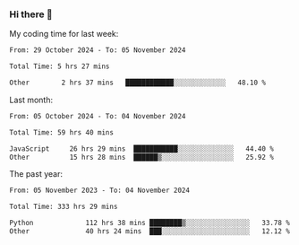 ### Hi there 👋

My coding time for last week:

<!--START_SECTION:week-->

```txt
From: 29 October 2024 - To: 05 November 2024

Total Time: 5 hrs 27 mins

Other        2 hrs 37 mins   ████████████░░░░░░░░░░░░░   48.10 %
```

<!--END_SECTION:week-->

Last month:

<!--START_SECTION:month-->

```txt
From: 05 October 2024 - To: 04 November 2024

Total Time: 59 hrs 40 mins

JavaScript     26 hrs 29 mins  ███████████░░░░░░░░░░░░░░   44.40 %
Other          15 hrs 28 mins  ██████▒░░░░░░░░░░░░░░░░░░   25.92 %
```

<!--END_SECTION:month-->

The past year:

<!--START_SECTION:year-->

```txt
From: 05 November 2023 - To: 04 November 2024

Total Time: 333 hrs 29 mins

Python             112 hrs 38 mins ████████▒░░░░░░░░░░░░░░░░   33.78 %
Other              40 hrs 24 mins  ███░░░░░░░░░░░░░░░░░░░░░░   12.12 %
```

<!--END_SECTION:year-->
